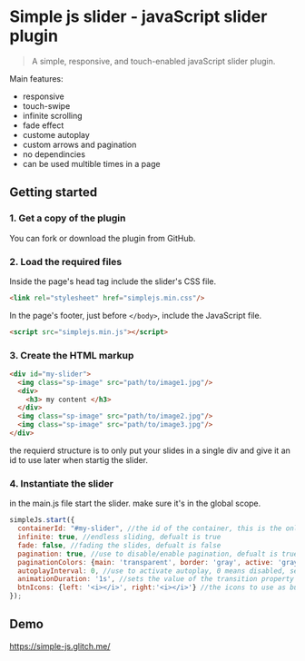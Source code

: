 # Simple js slider - javaScript slider plugin #

>A simple, responsive, and touch-enabled javaScript slider plugin.

Main features: 

* responsive
* touch-swipe
* infinite scrolling
* fade effect
* custome autoplay
* custom arrows and pagination
* no dependincies
* can be used multible times in a page

## Getting started ##

### 1. Get a copy of the plugin ###

You can fork or download the plugin from GitHub.

### 2. Load the required files ###

Inside the page's head tag include the slider's CSS file.

```html
<link rel="stylesheet" href="simplejs.min.css"/>
```

In the page's footer, just before <code>&lt;/body&gt;</code>, include the JavaScript file.

```html
<script src="simplejs.min.js"></script>
```

### 3. Create the HTML markup ###

```html
<div id="my-slider">
  <img class="sp-image" src="path/to/image1.jpg"/>
  <div> 
    <h3> my content </h3>
  </div>
  <img class="sp-image" src="path/to/image2.jpg"/>
  <img class="sp-image" src="path/to/image3.jpg"/>
</div>
```
the requierd structure is to only put your slides in a single div and give it an id to use later when startig the slider.

### 4. Instantiate the slider ###
in the main.js file start the slider. make sure it's in the global scope.
```javascript
simpleJs.start({
  containerId: "#my-slider", //the id of the container, this is the only requierd input.
  infinite: true, //endless sliding, defualt is true
  fade: false, //fading the slides, defualt is false
  pagination: true, //use to disable/enable pagination, defualt is true
  paginationColors: {main: 'transparent', border: 'gray', active: 'gray'},
  autoplayInterval: 0, //use to activate autoplay, 0 means disabled, set timer in milliseconds, defualt is 0.
  animationDuration: '1s', //sets the value of the transition property for all slides, must be in quotation marks. defualt is '1s'.
  btnIcons: {left: '<i></i>', right:'<i></i>'} //the icons to use as buttons, put what you would normally use in your html inside quotation marks, the defulat is an empty <i> tag
});
```
## Demo ##
https://simple-js.glitch.me/

